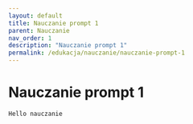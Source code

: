 ```yaml
---
layout: default
title: Nauczanie prompt 1
parent: Nauczanie
nav_order: 1
description: "Nauczanie prompt 1"
permalink: /edukacja/nauczanie/nauczanie-prompt-1
---
```


# Nauczanie prompt 1
```
Hello nauczanie
```